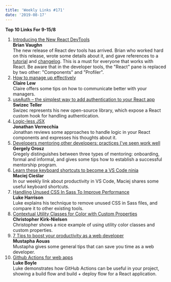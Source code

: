 ```yaml
---
title: 'Weekly Links #171'
date: '2019-08-17'
---
```


**Top 10 Links For 9-15/8**

1. [Introducing the New React DevTools](https://reactjs.org/blog/2019/08/15/new-react-devtools.html)  
   **Brian Vaughn**  
   The new release of React dev tools has arrived. Brian who worked hard on this release, wrote some details about it, and gave references to a [tutorial](https://react-devtools-tutorial.now.sh/) and [changelog](https://github.com/facebook/react/blob/master/packages/react-devtools/CHANGELOG.md#400-august-15-2019). This is a must for everyone that works with React. Be aware that in the developer tools, the "React" pane is replaced by two other: "Components" and "Profiler".
2. [How to manage up effectively](https://knowyourteam.com/blog/2019/08/15/how-to-manage-up-effectively/)  
   **Claire Lew**  
   Claire offers some tips on how to communicate better with your managers.
3. [useAuth – the simplest way to add authentication to your React app](https://swizec.com/blog/useauth-the-simplest-way-to-add-authentication-to-your-react-app/swizec/9179)  
   **Swizec Teller**  
   Swizec represents his new open-source library, which expose a React custom hook for handling authentication.
4. [Logic-less JSX](https://verekia.com/react/logic-less-jsx/)  
   **Jonathan Verrecchia**  
    Jonathan reviews some approaches to handle logic in your React components and expresses his thoughts about it.
5. [Developers mentoring other developers: practices I've seen work well](https://blog.pragmaticengineer.com/developers-mentoring-other-developers/)  
   **Gergely Orosz**  
   Gregely distinguishes between three types of mentoring: onboarding, formal and informal, and gives some tips how to establish a successful mentorship program.
6. [Learn these keyboard shortcuts to become a VS Code ninja](https://blog.logrocket.com/learn-these-keyboard-shortcuts-to-become-a-vs-code-ninja/)  
   **Maciej Cieślar**  
   In our weekly link about productivity in VS Code, Maciej shares some useful keyboard shortcuts.
7. [Handling Unused CSS In Sass To Improve Performance](https://www.smashingmagazine.com/2019/08/handling-unused-css-sass-performance/)  
   **Luke Harrison**  
   Luke explains his technique to remove unused CSS in Sass files, and compare it to other existing tools.
8. [Contextual Utility Classes for Color with Custom Properties](https://css-tricks.com/contextual-utility-classes-for-color-with-custom-properties/)  
   **Christopher Kirk-Nielsen**  
   Christopher shows a nice example of using utility color classes and custom properties.
9. [7 Tips to boost your productivity as a web developer](https://dev.to/mustapha/7-tips-to-boost-your-productivity-as-a-web-developer-4jh7)  
   **Mustapha Aouas**  
   Mustapha gives some general tips that can save you time as a web developer.
10. [Github Actions for web apps](https://lukeboyle.com/blog-posts/2019/08/github-actions-for-web-apps/)  
    **Luke Boyle**  
    Luke demonstrates how GitHub Actions can be useful in your project, showing a build flow and build + deploy flow for a React application.

